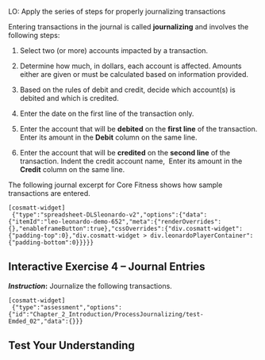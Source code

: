 LO: Apply the series of steps for properly journalizing transactions

Entering transactions in the journal is called **journalizing** and involves the following steps:

1.  Select two (or more) accounts impacted by a transaction.

2.  Determine how much, in dollars, each account is affected. Amounts either are given or must be calculated based on information provided.

3.  Based on the rules of debit and credit, decide which account(s) is debited and which is credited.

4.  Enter the date on the first line of the transaction only.

5.  Enter the account that will be **debited** on the **first line** of the transaction. Enter its amount in the **Debit** column on the same line.

6.  Enter the account that will be **credited** on the **second line** of the transaction. Indent the credit account name,  Enter its amount in the **Credit** column on the same line. 

The following journal excerpt for Core Fitness shows how sample transactions are entered.

```
[cosmatt-widget]
 {"type":"spreadsheet-DLSleonardo-v2","options":{"data":{"itemId":"leo-leonardo-demo-652","meta":{"renderOverrides":{},"enableframeButton":true},"cssOverrides":{"div.cosmatt-widget":{"padding-top":0},"div.cosmatt-widget > div.leonardoPlayerContainer":{"padding-bottom":0}}}}} 
```

## Interactive Exercise 4 – Journal Entries

***Instruction*:** Journalize the following transactions.

```
[cosmatt-widget]
 {"type":"assessment","options":{"id":"Chapter_2_Introduction/ProcessJournalizing/test-Emded_02","data":{}}} 
```

## Test Your Understanding 

